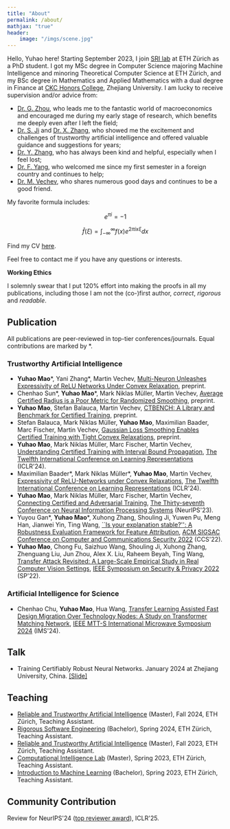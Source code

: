 ```yaml
---
title: "About"
permalink: /about/
mathjax: "true"
header:
    image: "/imgs/scene.jpg"
---
```


Hello, Yuhao here! Starting September 2023, I join [SRI lab](https://www.sri.inf.ethz.ch) at ETH Zürich as a PhD student. I got my MSc degree in Computer Science majoring Machine Intelligence and minoring Theoretical Computer Science at ETH Zürich, and my BSc degree in Mathematics and Applied Mathematics with a dual degree in Finance at [CKC Honors College](http://ckc.zju.edu.cn/ckcen/_t1906/main.psp), Zhejiang University. I am lucky to receive supervision and/or advice from:
- [Dr. G. Zhou](https://flzhou.weebly.com), who leads me to the fantastic world of macroeconomics and encouraged me during my early stage of research, which benefits me deeply even after I left the field;
- [Dr. S. Ji](https://nesa.zju.edu.cn/webpage/people.html) and [Dr. X. Zhang](https://person.zju.edu.cn/zhangxuhong), who showed me the excitement and challenges of trustworthy artificial intelligence and offered valuable guidance and suggestions for years;
- [Dr. Y. Zhang](https://yangzhangalmo.github.io), who has always been kind and helpful, especially when I feel lost;
- [Dr. F. Yang](https://sml.inf.ethz.ch/group/fannyy/), who welcomed me since my first semester in a foreign country and continues to help;
- [Dr. M. Vechev](https://www.sri.inf.ethz.ch/people/martin), who shares numerous good days and continues to be a good friend.

My favorite formula includes: 

$$e^{\pi i}=-1$$

$$\hat{f}(\xi) = \int_{-\infty}^{\infty}f(x)e^{2\pi i x\xi}dx$$

Find my CV [here](../CV_en.pdf).

Feel free to contact me if you have any questions or interests.

**Working Ethics**

I solemnly swear that I put 120% effort into making the proofs in all my publications, including those I am not the (co-)first author, *correct*, *rigorous* and *readable*.

## Publication

All publications are peer-reviewed in top-tier conferences/journals. Equal contributions are marked by *.

### Trustworthy Artificial Intelligence

- **Yuhao Mao**\*, Yani Zhang\*, Martin Vechev, [Multi-Neuron Unleashes Expressivity of ReLU Networks Under Convex Relaxation](http://arxiv.org/abs/2410.06816
), preprint.
- Chenhao Sun\*, **Yuhao Mao**\*, Mark Niklas Müller, Martin Vechev, [Average Certified Radius is a Poor Metric for Randomized Smoothing](http://arxiv.org/abs/2410.06895), preprint.
- **Yuhao Mao**, Stefan Balauca, Martin Vechev, [CTBENCH: A Library and Benchmark for Certified Training](https://arxiv.org/abs/2406.04848), preprint.
- Stefan Balauca, Mark Niklas Müller, **Yuhao Mao**, Maximilian Baader, Marc Fischer, Martin Vechev, [Gaussian Loss Smoothing Enables Certified Training with Tight Convex Relaxations](https://arxiv.org/abs/2403.07095), preprint.
- **Yuhao Mao**, Mark Niklas Müller, Marc Fischer, Martin Vechev, [Understanding Certified Training with Interval Bound Propagation](https://arxiv.org/abs/2306.10426), [The Twelfth International Conference on Learning Representations](https://iclr.cc/) (ICLR'24).
- Maximilian Baader\*, Mark Niklas Müller\*, **Yuhao Mao**, Martin Vechev, [Expressivity of ReLU-Networks under Convex Relaxations](https://arxiv.org/abs/2311.04015), [The Twelfth International Conference on Learning Representations](https://iclr.cc/) (ICLR'24).
- **Yuhao Mao**, Mark Niklas Müller, Marc Fischer, Martin Vechev, [Connecting Certified and Adversarial Training](https://arxiv.org/abs/2305.04574), [The Thirty-seventh Conference on Neural Information Processing Systems](https://nips.cc) (NeurIPS'23).
- Yuyou Gan\*, **Yuhao Mao**\*, Xuhong Zhang, Shouling Ji, Yuwen Pu, Meng Han, Jianwei Yin, Ting Wang, [``Is your explanation stable?'': A Robustness Evaluation Framework for Feature Attribution](https://arxiv.org/abs/2209.01782), [ACM SIGSAC Conference on Computer and Communications Security 2022](https://www.sigsac.org/ccs/CCS2022/) (CCS'22).
- **Yuhao Mao**, Chong Fu, Saizhuo Wang, Shouling Ji, Xuhong Zhang,
Zhenguang Liu, Jun Zhou, Alex X. Liu, Raheem Beyah, Ting Wang, [Transfer Attack Revisited: A Large-Scale Empirical Study in Real Computer Vision Settings](https://arxiv.org/abs/2204.04063), [IEEE Symposium on Security & Privacy 2022](https://www.ieee-security.org/TC/SP2022/program-papers.html) (SP'22).

### Artificial Intelligence for Science

- Chenhao Chu, **Yuhao Mao**, Hua Wang, [Transfer Learning Assisted Fast Design Migration Over Technology Nodes: A Study on Transformer Matching Network](https://ieeexplore.ieee.org/document/10600344), [IEEE MTT-S International Microwave Symposium 2024](https://ims-ieee.org/welcomeIMS2024) (IMS'24).

## Talk

- Training Certifiably Robust Neural Networks. January 2024 at Zhejiang University, China. [[Slide]](../230122_ZJU.pdf)

## Teaching

- [Reliable and Trustworthy Artificial Intelligence](https://www.sri.inf.ethz.ch/teaching/rtai24) (Master), Fall 2024, ETH Zürich, Teaching Assistant.
- [Rigorous Software Engineering](https://www.sri.inf.ethz.ch/teaching/rse2024) (Bachelor), Spring 2024, ETH Zürich, Teaching Assistant.
- [Reliable and Trustworthy Artificial Intelligence](https://www.sri.inf.ethz.ch/teaching/rtai23) (Master), Fall 2023, ETH Zürich, Teaching Assistant.
- [Computational Intelligence Lab](https://da.inf.ethz.ch/teaching/2023/CIL/) (Master), Spring 2023, ETH Zürich, Teaching Assistant.
- [Introduction to Machine Learning](https://las.inf.ethz.ch/teaching/introml-s23) (Bachelor), Spring 2023, ETH Zürich, Teaching Assistant.

## Community Contribution
Review for NeurIPS'24 ([top reviewer award](https://neurips.cc/Conferences/2024/ProgramCommittee#top-reviewers)), ICLR'25.